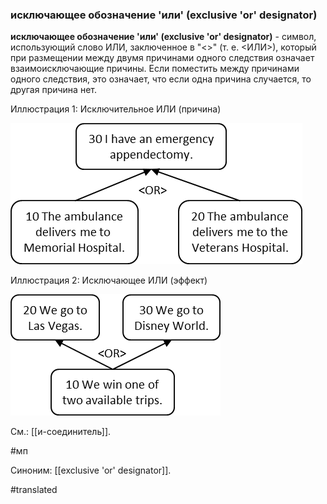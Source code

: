 ### исключающее обозначение \'или\' (exclusive \'or\' designator)

**исключающее обозначение \'или\' (exclusive \'or\' designator)** - символ, использующий слово ИЛИ, заключенное в \"\<\>\" (т. е. \<ИЛИ\>), который при размещении между двумя причинами одного следствия означает взаимоисключающие причины. Если поместить между причинами одного следствия, это означает, что если одна причина случается, то другая причина нет.

Иллюстрация 1: Исключительное ИЛИ (причина)

![](images/image17.png)

Иллюстрация 2: Исключающее ИЛИ (эффект)

![](images/image74.png)

См.: [[и-соединитель]].

#мп

Синоним: [[exclusive \'or\' designator]].

#translated
